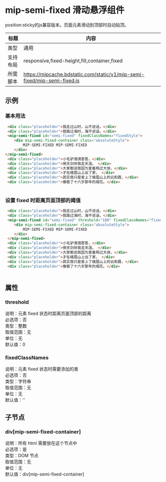 # mip-semi-fixed 滑动悬浮组件 

position:sticky的js兼容版本。页面元素滑动到顶部时自动贴顶。  

标题|内容
----|----
类型|通用
支持布局|responsive,fixed-height,fill,container,fixed
所需脚本|https://mipcache.bdstatic.com/static/v1/mip-semi-fixed/mip-semi-fixed.js

## 示例

### 基本用法

```html
 <div class="placeholder">我走过山时，山不说话，</div>
 <div class="placeholder">我路过海时，海不说话，</div>
 <mip-semi-fixed id="semi-fixed" fixedClassNames="fixedStyle">
    <div mip-semi-fixed-container class="absoluteStyle">
        MIP-SEMI-FIXED MIP-SEMI-FIXED
    </div>
</mip-semi-fixed>
 <div class="placeholder">小毛驴滴滴答答，</div>
 <div class="placeholder">倚天剑伴我走天涯。 </div>
 <div class="placeholder">大家都说我因为爱着杨过大侠，</div>
 <div class="placeholder">才在峨眉山上出了家， </div>
 <div class="placeholder">其实我只是爱上了峨眉山上的云和霞，</div>
 <div class="placeholder">像极了十六岁那年的烟花。</div>
 

```

### 设置 fixed 时距离页面顶部的阈值

```html
 <div class="placeholder">我走过山时，山不说话，</div>
 <div class="placeholder">我路过海时，海不说话，</div>
 <mip-semi-fixed id="semi-fixed" threshold="100" fixedClassNames="fixedStyle">
    <div mip-semi-fixed-container class="absoluteStyle">
        MIP-SEMI-FIXED MIP-SEMI-FIXED
    </div>
 </mip-semi-fixed>
 <div class="placeholder">小毛驴滴滴答答，</div>
 <div class="placeholder">倚天剑伴我走天涯。 </div>
 <div class="placeholder">大家都说我因为爱着杨过大侠，</div>
 <div class="placeholder">才在峨眉山上出了家， </div>
 <div class="placeholder">其实我只是爱上了峨眉山上的云和霞，</div>
 <div class="placeholder">像极了十六岁那年的烟花。</div>
 

```

## 属性

### threshold

说明：元素 fixed 状态时距离页面顶部的距离  
必选项：否  
类型：整数  
取值范围：无  
单位：无  
默认值：0

### fixedClassNames

说明：元素 fixed 状态时需要添加的类  
必选项：否  
类型：字符串   
取值范围：无  
单位：无  
默认值：''  

## 子节点

### div[mip-semi-fixed-container]  

说明：所有 html 需要放在这个节点中  
必选项：是  
类型：DOM 节点  
取值范围：无  
单位：无  
默认值：div[mip-semi-fixed-container]  




